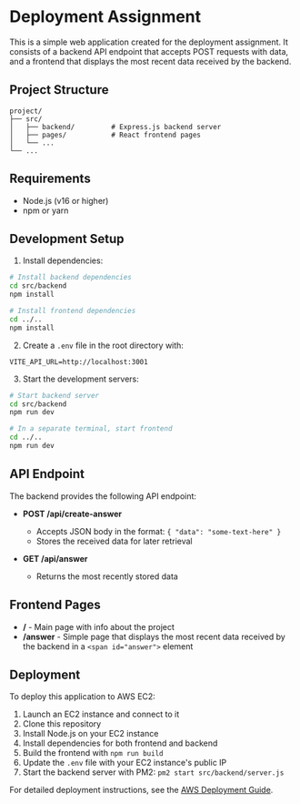 
# Deployment Assignment

This is a simple web application created for the deployment assignment. It consists of a backend API endpoint that accepts POST requests with data, and a frontend that displays the most recent data received by the backend.

## Project Structure

```
project/
├── src/
│   ├── backend/         # Express.js backend server
│   ├── pages/           # React frontend pages
│   └── ...
└── ...
```

## Requirements

- Node.js (v16 or higher)
- npm or yarn

## Development Setup

1. Install dependencies:

```bash
# Install backend dependencies
cd src/backend
npm install

# Install frontend dependencies
cd ../..
npm install
```

2. Create a `.env` file in the root directory with:

```
VITE_API_URL=http://localhost:3001
```

3. Start the development servers:

```bash
# Start backend server
cd src/backend
npm run dev

# In a separate terminal, start frontend
cd ../..
npm run dev
```

## API Endpoint

The backend provides the following API endpoint:

- **POST /api/create-answer**
  - Accepts JSON body in the format: `{ "data": "some-text-here" }`
  - Stores the received data for later retrieval

- **GET /api/answer**
  - Returns the most recently stored data

## Frontend Pages

- **/** - Main page with info about the project
- **/answer** - Simple page that displays the most recent data received by the backend in a `<span id="answer">` element

## Deployment

To deploy this application to AWS EC2:

1. Launch an EC2 instance and connect to it
2. Clone this repository
3. Install Node.js on your EC2 instance
4. Install dependencies for both frontend and backend
5. Build the frontend with `npm run build`
6. Update the `.env` file with your EC2 instance's public IP
7. Start the backend server with PM2: `pm2 start src/backend/server.js`

For detailed deployment instructions, see the [AWS Deployment Guide](aws-deployment-guide.md).
